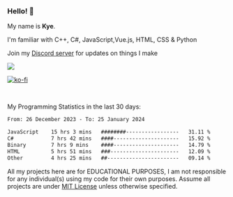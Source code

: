 ### Hello! 👋
My name is **Kye**.

I'm familiar with C++, C#, JavaScript,Vue.js, HTML, CSS & Python

Join my [Discord server](https://discord.gg/wjWwSgm7Ra) for updates on things I make

<a href="https://discord.gg/wjWwSgm7Ra"><img src="https://discord.com/api/guilds/1104598508020957244/widget.png?style=banner2"></a>

[![ko-fi](https://ko-fi.com/img/githubbutton_sm.svg)](https://ko-fi.com/Y8Y4D37MY)

<br>

My Programming Statistics in the last 30 days:
<!--START_SECTION:waka-->

```txt
From: 26 December 2023 - To: 25 January 2024

JavaScript    15 hrs 3 mins   ########-----------------   31.11 %
C#            7 hrs 42 mins   ####---------------------   15.92 %
Binary        7 hrs 9 mins    ####---------------------   14.79 %
HTML          5 hrs 51 mins   ###----------------------   12.09 %
Other         4 hrs 25 mins   ##-----------------------   09.14 %
```

<!--END_SECTION:waka-->

All my projects here are for EDUCATIONAL PURPOSES, I am not responsible for any individual(s) using my code for their own purposes. Assume all projects are under [MIT License](https://opensource.org/licenses/MIT) unless otherwise specified.
